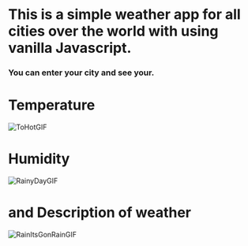 # This is a simple weather app for all cities over the world with using vanilla Javascript.

### You can enter your city and see your.

# Temperature

![ToHotGIF](https://github.com/user-attachments/assets/5a5f8c20-3fd3-460e-8998-ccc7a2e3d7d1)

# Humidity

![RainyDayGIF](https://github.com/user-attachments/assets/c24d7aa1-bc97-49fe-9e7e-75d44c324cd6)

# and Description of weather

![RainItsGonRainGIF](https://github.com/user-attachments/assets/c5ddff5f-9239-4803-b977-381ec8a45896)
